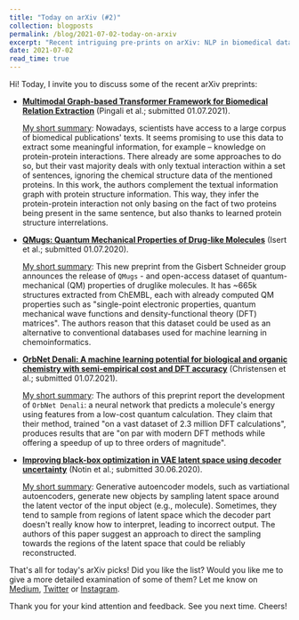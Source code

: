 ```yaml
---
title: "Today on arXiv (#2)"
collection: blogposts
permalink: /blog/2021-07-02-today-on-arxiv
excerpt: "Recent intriguing pre-prints on arXiv: NLP in biomedical data, a dataset of quantum properties for drug-like molecules, a neural network that replaces DFT methods, and a new optimization method for VAE generation."
date: 2021-07-02
read_time: true
---
```


Hi! Today, I invite you to discuss some of the recent arXiv preprints:

- [__Multimodal Graph-based Transformer Framework for Biomedical Relation  Extraction__](http://arxiv.org/abs/2107.00596v1) (Pingali et al.; submitted 01.07.2021).

  <u>My short summary</u>: Nowadays, scientists have access to a large corpus of biomedical publications' texts. It seems promising to use this data to extract some meaningful information, for example – knowledge on protein-protein interactions. There already are some approaches to do so, but their vast majority deals with only textual interaction within a set of sentences, ignoring the chemical structure data of the mentioned proteins. In this work, the authors complement the textual information graph with protein structure information. This way, they infer the protein-protein interaction not only basing on the fact of two proteins being present in the same sentence, but also thanks to learned protein structure interrelations.
  
- [__QMugs: Quantum Mechanical Properties of Drug-like Molecules__](http://arxiv.org/abs/2107.00367v1) (Isert et al.; submitted 01.07.2020).

  <u>My short summary</u>: This new preprint from the Gisbert Schneider group announces the release of `QMugs` - and open-access dataset of quantum-mechanical (QM) properties of druglike molecules. It has ~665k structures extracted from ChEMBL, each with already computed QM properties such as "single-point electronic properties, quantum mechanical wave
functions and density-functional theory (DFT) matrices". The authors reason that this dataset could be used as an alternative to conventional databases used for machine learning in chemoinformatics.


- [__OrbNet Denali: A machine learning potential for biological and organic chemistry with semi-empirical cost and DFT accuracy__](http://arxiv.org/abs/2107.00299v1) (Christensen et al.; submitted 01.07.2021).

  <u>My short summary</u>: The authors of this preprint report the development of `OrbNet Denali`: a neural network that predicts a molecule's energy using features from a low-cost quantum calculation. They claim that their method, trained "on a vast dataset of 2.3 million DFT calculations", produces results that are "on par with modern DFT methods while offering a speedup of up to three orders of magnitude".


- [__Improving black-box optimization in VAE latent space using decoder uncertainty__](http://arxiv.org/abs/2107.00096v1) (Notin et al.; submitted 30.06.2020).

  <u>My short summary</u>: Generative autoencoder models, such as vartiational autoencoders, generate new objects by sampling latent space around the latent vector of the input object (e.g., molecule). Sometimes, they tend to sample from regions of latent space which the decoder part doesn't really know how to interpret, leading to incorrect output. The authors of this paper suggest an approach to direct the sampling towards the regions of the latent space that could be reliably reconstructed.


  
That's all for today's arXiv picks! Did you like the list? Would you like me to give a more detailed examination of some of them? Let me know on [Medium](https://medium.com/chemoinformatics), [Twitter](https://twitter.com/mdshev7) or [Instagram](https://www.instagram.com/chemoinfo/).

Thank you for your kind attention and feedback. See you next time. Cheers!
